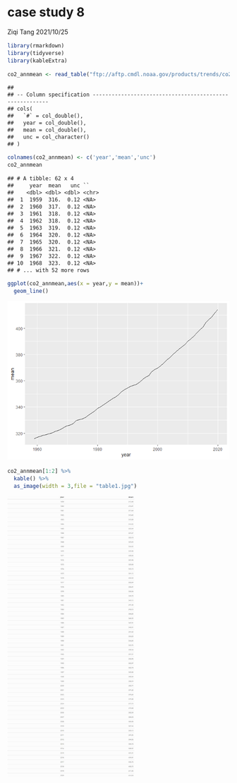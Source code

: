 case study 8
================
Ziqi Tang
2021/10/25

``` r
library(rmarkdown)
library(tidyverse)
library(kableExtra)
```

``` r
co2_annmean <- read_table("ftp://aftp.cmdl.noaa.gov/products/trends/co2/co2_annmean_mlo.txt",skip = 56)
```

    ## 
    ## -- Column specification --------------------------------------------------------
    ## cols(
    ##   `#` = col_double(),
    ##   year = col_double(),
    ##   mean = col_double(),
    ##   unc = col_character()
    ## )

``` r
colnames(co2_annmean) <- c('year','mean','unc')
co2_annmean
```

    ## # A tibble: 62 x 4
    ##     year  mean   unc ``   
    ##    <dbl> <dbl> <dbl> <chr>
    ##  1  1959  316.  0.12 <NA> 
    ##  2  1960  317.  0.12 <NA> 
    ##  3  1961  318.  0.12 <NA> 
    ##  4  1962  318.  0.12 <NA> 
    ##  5  1963  319.  0.12 <NA> 
    ##  6  1964  320.  0.12 <NA> 
    ##  7  1965  320.  0.12 <NA> 
    ##  8  1966  321.  0.12 <NA> 
    ##  9  1967  322.  0.12 <NA> 
    ## 10  1968  323.  0.12 <NA> 
    ## # ... with 52 more rows

``` r
ggplot(co2_annmean,aes(x = year,y = mean))+
  geom_line()
```

![](case_study_08_files/figure-gfm/unnamed-chunk-4-1.png)<!-- -->

``` r
co2_annmean[1:2] %>% 
  kable() %>% 
  as_image(width = 3,file = "table1.jpg")
```

<img src="table1.jpg" width="288" />
